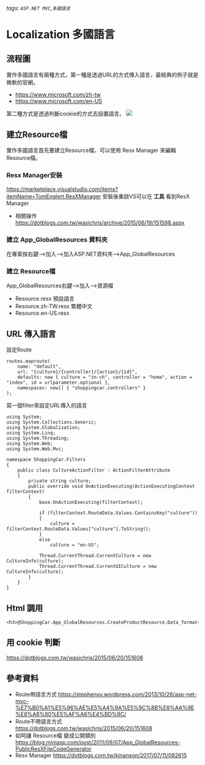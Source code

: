 ###### tags: `ASP.NET MVC`,`多國語言`
# Localization 多國語言
## 流程圖
實作多國語言有兩種方式，第一種是透過URL的方式傳入語言，最經典的例子就是微軟的官網。
* https://www.microsoft.com/zh-tw
* https://www.microsoft.com/en-US

第二種方式是透過判斷cookie的方式去設置語言。
![](https://i.imgur.com/P811FFv.png)
## 建立Resource檔
實作多國語言首先要建立Resource檔，可以使用 Resx Manager 來編輯Resource檔。
### Resx Manager安裝
https://marketplace.visualstudio.com/items?itemName=TomEnglert.ResXManager
安裝後重啟VS可以在 **工具** 看到ResX Manager

* 相關操作  https://dotblogs.com.tw/wasichris/archive/2015/06/19/151598.aspx

### 建立 App_GlobalResources 資料夾
在專案按右鍵-->加入-->加入ASP.NET資料夾-->App_GlobalResources
### 建立 Resource檔
App_GlobalResources右鍵-->加入-->資源檔
* Resource.resx 預設語言
* Resource.zh-TW.resx 繁體中文
* Resource.en-US.resx

## URL 傳入語言
設定Route
```csharp=0
routes.maproute(
    name: "default",
    url: "{culture}/{controller}/{action}/{id}",
    defaults: new { culture = "zn-ch", controller = "home", action = "index", id = urlparameter.optional },
    namespaces: new[] { "shoppingcar.controllers" }
);
```
寫一個filter來設定URL傳入的語言
```csharp=0
using System;
using System.Collections.Generic;
using System.Globalization;
using System.Linq;
using System.Threading;
using System.Web;
using System.Web.Mvc;

namespace ShoppingCar.Filters
{
    public class CultureActionFilter : ActionFilterAttribute
    {
        private string culture;
        public override void OnActionExecuting(ActionExecutingContext filterContext)
        {
            base.OnActionExecuting(filterContext);

            if (filterContext.RouteData.Values.ContainsKey("culture"))
            {
                culture = filterContext.RouteData.Values["culture"].ToString();
            }
            else
                culture = "en-US";

            Thread.CurrentThread.CurrentCulture = new CultureInfo(culture);
            Thread.CurrentThread.CurrentUICulture = new CultureInfo(culture);
        }
    }
}
```
## Html 調用
```htmlmixed=0
<h3>@ShoppingCar.App_GlobalResources.CreateProductResource.Data_format</h3>
```

## 用 cookie 判斷
 https://dotblogs.com.tw/wasichris/2015/06/20/151608
## 參考資料
* Route帶語言方式 https://stephenyy.wordpress.com/2013/10/26/asp-net-mvc-%E7%B0%A1%E5%96%AE%E5%A4%9A%E5%9C%8B%E8%AA%9E%E8%A8%80%E5%AF%A6%E4%BD%9C/
* Route不帶語言方式 https://dotblogs.com.tw/wasichris/2015/06/20/151608
* 如呵讓 Resource檔 變成公開類別 https://blog.miniasp.com/post/2011/09/07/App_GlobalResources-PublicResXFileCodeGenerator
* Resx Manager https://dotblogs.com.tw/kinanson/2017/07/11/082615